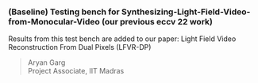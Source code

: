 ### (Baseline) Testing bench for Synthesizing-Light-Field-Video-from-Monocular-Video (our previous eccv 22 work)


Results from this test bench are added to our paper: Light Field Video Reconstruction From Dual Pixels (LFVR-DP)    



> Aryan Garg   
> Project Associate, IIT Madras
